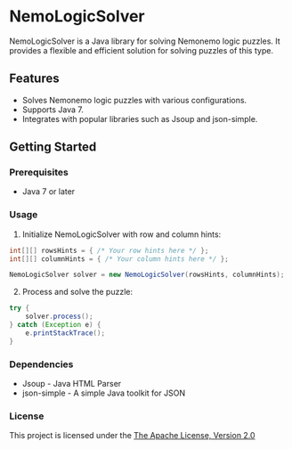 # NemoLogicSolver

NemoLogicSolver is a Java library for solving Nemonemo logic puzzles. It provides a flexible and efficient solution for solving puzzles of this type.

## Features

- Solves Nemonemo logic puzzles with various configurations.
- Supports Java 7.
- Integrates with popular libraries such as Jsoup and json-simple.

## Getting Started

### Prerequisites

- Java 7 or later

### Usage

1. Initialize NemoLogicSolver with row and column hints:

```java
int[][] rowsHints = { /* Your row hints here */ };
int[][] columnHints = { /* Your column hints here */ };

NemoLogicSolver solver = new NemoLogicSolver(rowsHints, columnHints);
```

2. Process and solve the puzzle:

```java
try {
    solver.process();
} catch (Exception e) {
    e.printStackTrace();
}
```

### Dependencies
- Jsoup - Java HTML Parser
- json-simple - A simple Java toolkit for JSON

### License
This project is licensed under the [The Apache License, Version 2.0](https://www.apache.org/licenses/LICENSE-2.0.txt)